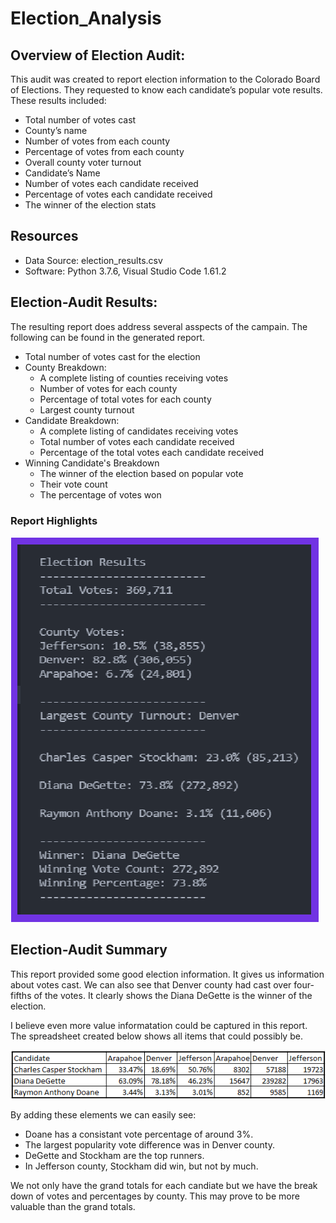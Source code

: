 # Election_Analysis

## Overview of Election Audit:

This audit was created to report election information to the Colorado Board of Elections. They requested to know each candidate’s popular vote results. These results included:

- Total number of votes cast
- County’s name
- Number of votes from each county
- Percentage of votes from each county
- Overall county voter turnout
- Candidate’s Name
- Number of votes each candidate received
- Percentage of votes each candidate received
- The winner of the election stats

## Resources

- Data Source: election_results.csv
- Software: Python 3.7.6, Visual Studio Code 1.61.2

## Election-Audit Results:

The resulting report does address several asspects of the campain.
The following can be found in the generated report.

- Total number of votes cast for the election
- County Breakdown:
  - A complete listing of counties receiving votes
  - Number of votes for each county
  - Percentage of total votes for each county
  - Largest county turnout
- Candidate Breakdown:
  - A complete listing of candidates receiving votes
  - Total number of votes each candidate received
  - Percentage of the total votes each candidate received
- Winning Candidate's Breakdown
  - The winner of the election based on popular vote
  - Their vote count
  - The percentage of votes won

### Report Highlights

![](Resources/HighlightingResults.png)

## Election-Audit Summary

This report provided some good election information. It gives
us information about votes cast. We can also see that Denver
county had cast over four-fifths of the votes. It clearly
shows the Diana DeGette is the winner of the election.

I believe even more value informatation could be captured in
this report. The spreadsheet created below shows all items that
could possibly be. 

![](Resources/Proposal.png)

By adding these elements we can easily see:

- Doane has a consistant vote percentage of around 3%.
- The largest popularity vote difference was in Denver county.
- DeGette and Stockham are the top runners.
- In Jefferson county, Stockham did win, but not by much.

We not only have the grand totals for each candiate but we have
the break down of votes and percentages by county. This may prove
to be more valuable than the grand totals.